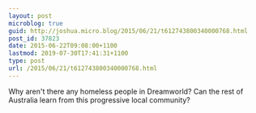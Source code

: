 ```yaml
---
layout: post
microblog: true
guid: http://joshua.micro.blog/2015/06/21/t612743800340000768.html
post_id: 37823
date: 2015-06-22T09:08:00+1100
lastmod: 2019-07-30T17:41:31+1100
type: post
url: /2015/06/21/t612743800340000768.html
---
```

Why aren't there any homeless people in Dreamworld? Can the rest of Australia learn from this progressive local community?
